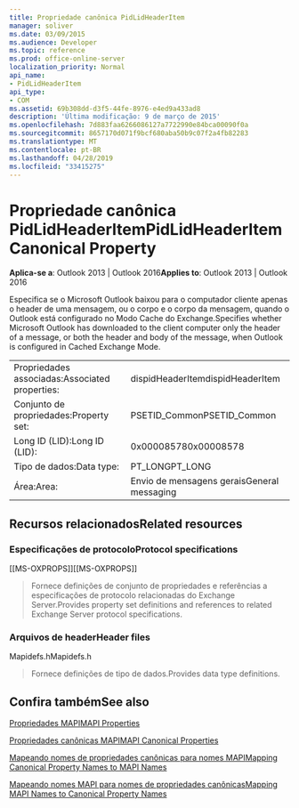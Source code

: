 ```yaml
---
title: Propriedade canônica PidLidHeaderItem
manager: soliver
ms.date: 03/09/2015
ms.audience: Developer
ms.topic: reference
ms.prod: office-online-server
localization_priority: Normal
api_name:
- PidLidHeaderItem
api_type:
- COM
ms.assetid: 69b308dd-d3f5-44fe-8976-e4ed9a433ad8
description: 'Última modificação: 9 de março de 2015'
ms.openlocfilehash: 7d883faa6266086127a7722990e84bca00090f0a
ms.sourcegitcommit: 8657170d071f9bcf680aba50b9c07f2a4fb82283
ms.translationtype: MT
ms.contentlocale: pt-BR
ms.lasthandoff: 04/28/2019
ms.locfileid: "33415275"
---
```

# <a name="pidlidheaderitem-canonical-property"></a><span data-ttu-id="b0f5f-103">Propriedade canônica PidLidHeaderItem</span><span class="sxs-lookup"><span data-stu-id="b0f5f-103">PidLidHeaderItem Canonical Property</span></span>

  
  
<span data-ttu-id="b0f5f-104">**Aplica-se a**: Outlook 2013 | Outlook 2016</span><span class="sxs-lookup"><span data-stu-id="b0f5f-104">**Applies to**: Outlook 2013 | Outlook 2016</span></span> 
  
<span data-ttu-id="b0f5f-105">Especifica se o Microsoft Outlook baixou para o computador cliente apenas o header de uma mensagem, ou o corpo e o corpo da mensagem, quando o Outlook está configurado no Modo Cache do Exchange.</span><span class="sxs-lookup"><span data-stu-id="b0f5f-105">Specifies whether Microsoft Outlook has downloaded to the client computer only the header of a message, or both the header and body of the message, when Outlook is configured in Cached Exchange Mode.</span></span>
  
|||
|:-----|:-----|
|<span data-ttu-id="b0f5f-106">Propriedades associadas:</span><span class="sxs-lookup"><span data-stu-id="b0f5f-106">Associated properties:</span></span>  <br/> |<span data-ttu-id="b0f5f-107">dispidHeaderItem</span><span class="sxs-lookup"><span data-stu-id="b0f5f-107">dispidHeaderItem</span></span>  <br/> |
|<span data-ttu-id="b0f5f-108">Conjunto de propriedades:</span><span class="sxs-lookup"><span data-stu-id="b0f5f-108">Property set:</span></span>  <br/> |<span data-ttu-id="b0f5f-109">PSETID_Common</span><span class="sxs-lookup"><span data-stu-id="b0f5f-109">PSETID_Common</span></span>  <br/> |
|<span data-ttu-id="b0f5f-110">Long ID (LID):</span><span class="sxs-lookup"><span data-stu-id="b0f5f-110">Long ID (LID):</span></span>  <br/> |<span data-ttu-id="b0f5f-111">0x00008578</span><span class="sxs-lookup"><span data-stu-id="b0f5f-111">0x00008578</span></span>  <br/> |
|<span data-ttu-id="b0f5f-112">Tipo de dados:</span><span class="sxs-lookup"><span data-stu-id="b0f5f-112">Data type:</span></span>  <br/> |<span data-ttu-id="b0f5f-113">PT_LONG</span><span class="sxs-lookup"><span data-stu-id="b0f5f-113">PT_LONG</span></span>  <br/> |
|<span data-ttu-id="b0f5f-114">Área:</span><span class="sxs-lookup"><span data-stu-id="b0f5f-114">Area:</span></span>  <br/> |<span data-ttu-id="b0f5f-115">Envio de mensagens gerais</span><span class="sxs-lookup"><span data-stu-id="b0f5f-115">General messaging</span></span>  <br/> |
   
## <a name="related-resources"></a><span data-ttu-id="b0f5f-116">Recursos relacionados</span><span class="sxs-lookup"><span data-stu-id="b0f5f-116">Related resources</span></span>

### <a name="protocol-specifications"></a><span data-ttu-id="b0f5f-117">Especificações de protocolo</span><span class="sxs-lookup"><span data-stu-id="b0f5f-117">Protocol specifications</span></span>

<span data-ttu-id="b0f5f-118">[[MS-OXPROPS]]</span><span class="sxs-lookup"><span data-stu-id="b0f5f-118">[[MS-OXPROPS]]</span></span> 
  
> <span data-ttu-id="b0f5f-119">Fornece definições de conjunto de propriedades e referências a especificações de protocolo relacionadas do Exchange Server.</span><span class="sxs-lookup"><span data-stu-id="b0f5f-119">Provides property set definitions and references to related Exchange Server protocol specifications.</span></span>
    
### <a name="header-files"></a><span data-ttu-id="b0f5f-120">Arquivos de header</span><span class="sxs-lookup"><span data-stu-id="b0f5f-120">Header files</span></span>

<span data-ttu-id="b0f5f-121">Mapidefs.h</span><span class="sxs-lookup"><span data-stu-id="b0f5f-121">Mapidefs.h</span></span>
  
> <span data-ttu-id="b0f5f-122">Fornece definições de tipo de dados.</span><span class="sxs-lookup"><span data-stu-id="b0f5f-122">Provides data type definitions.</span></span>
    
## <a name="see-also"></a><span data-ttu-id="b0f5f-123">Confira também</span><span class="sxs-lookup"><span data-stu-id="b0f5f-123">See also</span></span>



[<span data-ttu-id="b0f5f-124">Propriedades MAPI</span><span class="sxs-lookup"><span data-stu-id="b0f5f-124">MAPI Properties</span></span>](mapi-properties.md)
  
[<span data-ttu-id="b0f5f-125">Propriedades canônicas MAPI</span><span class="sxs-lookup"><span data-stu-id="b0f5f-125">MAPI Canonical Properties</span></span>](mapi-canonical-properties.md)
  
[<span data-ttu-id="b0f5f-126">Mapeando nomes de propriedades canônicas para nomes MAPI</span><span class="sxs-lookup"><span data-stu-id="b0f5f-126">Mapping Canonical Property Names to MAPI Names</span></span>](mapping-canonical-property-names-to-mapi-names.md)
  
[<span data-ttu-id="b0f5f-127">Mapeando nomes MAPI para nomes de propriedades canônicas</span><span class="sxs-lookup"><span data-stu-id="b0f5f-127">Mapping MAPI Names to Canonical Property Names</span></span>](mapping-mapi-names-to-canonical-property-names.md)

